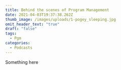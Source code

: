 ```yaml
---
title: Behind the scenes of Program Management
date: 2021-04-03T19:37:38.262Z
thumb_image: /images/uploads/1-pogey_sleeping.jpg
omit_header_text: "true"
draft: "false"
tags:
  - Pgm
categories:
  - Podcasts
---
```


Something here